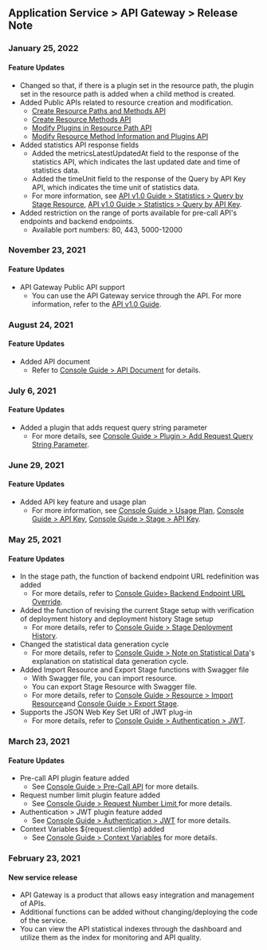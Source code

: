 ## Application Service > API Gateway > Release Note

### January 25, 2022
#### Feature Updates 
* Changed so that, if there is a plugin set in the resource path, the plugin set in the resource path is added when a child method is created.
* Added Public APIs related to resource creation and modification.
    * [Create Resource Paths and Methods API]()
    * [Create Resource Methods API]()
    * [Modify Plugins in Resource Path API]()
    * [Modify Resource Method Information and Plugins API]()
* Added statistics API response fields
    * Added the metricsLatestUpdatedAt field to the response of the statistics API, which indicates the last updated date and time of statistics data.
    * Added the timeUnit field to the response of the Query by API Key API, which indicates the time unit of statistics data.
    * For more information, see [API v1.0 Guide > Statistics > Query by Stage Resource](./api-guide-v1.0/#query-by-stage-resource), [API v1.0 Guide > Statistics > Query by API Key](./api-guide-v1.0/#query-by-api-key).
* Added restriction on the range of ports available for pre-call API's endpoints and backend endpoints.
    * Available port numbers: 80, 443, 5000-12000


### November 23, 2021
#### Feature Updates 
* API Gateway Public API support
    * You can use the API Gateway service through the API. For more information, refer to the [API v1.0 Guide](./api-guide-v1.0/).


### August 24, 2021
#### Feature Updates 
* Added API document
    * Refer to [Console Guide > API Document](./console-guide/#api-document_1) for details.

### July 6, 2021
#### Feature Updates  
* Added a plugin that adds request query string parameter
    * For more details, see [Console Guide > Plugin > Add Request Query String Parameter](./console-guide/#add-request-query-string-parameter).

### June 29, 2021
#### Feature Updates
* Added API key feature and usage plan
    * For more information, see [Console Guide > Usage Plan](./console-guide/#usage-plan), [Console Guide > API Key](./console-guide/#api-key_1), [Console Guide > Stage > API Key](./console-guide/#api-key).

### May 25, 2021
#### Feature Updates
* In the stage path, the function of backend endpoint URL redefinition was added
    * For more details, refer to [Console Guide> Backend Endpoint URL Override](./console-guide/#backend-endpoint-url-override).
* Added the function of revising the current Stage setup with verification of deployment history and deployment history Stage setup
    * For more details, refer to [Console Guide > Stage Deployment History](./console-guide/#stage-deployment-history).
* Changed the statistical data generation cycle
    * For more details, refer to [Console Guide > Note on Statistical Data](./console-guide/#note-on-statistical-data)'s explanation on  statistical data generation cycle.
* Added Import Resource and Export Stage functions with Swagger file
    * With Swagger file, you can import resource.
    * You can export Stage Resource with Swagger file.
    * For more details, refer to [Console Guide > Resource > Import Resource](./console-guide/#import-resource)and [Console Guide > Export Stage](./console-guide/#export-stage).
* Supports the JSON Web Key Set URI of JWT plug-in
    * For more details, refer to [Console Guide > Authentication > JWT](./console-guide/#authentication-jwt).

### March 23, 2021
#### Feature Updates
* Pre-call API plugin feature added
    * See [Console Guide > Pre-Call API](./console-guide/#pre-call-api) for more details.
* Request number limit plugin feature added
    * See [Console Guide > Request Number Limit ](./console-guide/#request-number-limit) for more details.
* Authentication > JWT plugin feature added
    * See [Console Guide > Authentication > JWT](./console-guide/#authentication-jwt) for more details.
* Context Variables ${request.clientIp} added
    * See [Console Guide > Context Variables](./console-guide/#context-variables) for more details.

### February 23, 2021
#### New service release 
* API Gateway is a product that allows easy integration and management of APIs.
* Additional functions can be added without changing/deploying the code of the service.
* You can view the API statistical indexes through the dashboard and utilize them as the index for monitoring and API quality.
